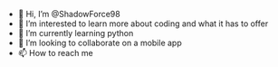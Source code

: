 - 👋 Hi, I’m @ShadowForce98
- 👀 I’m interested to learn more about coding and what it has to offer
- 🌱 I’m currently learning python
- 💞️ I’m looking to collaborate on a mobile app 
- 📫 How to reach me 

<!---
ShadowForce98/ShadowForce98 is a ✨ special ✨ repository because its `README.md` (this file) appears on your GitHub profile.
You can click the Preview link to take a look at your changes.
--->
